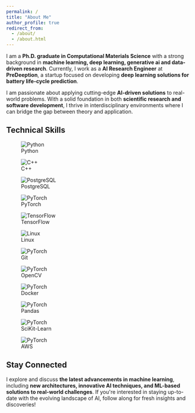 ```yaml
---
permalink: /
title: "About Me"
author_profile: true
redirect_from: 
  - /about/
  - /about.html
---
```

<!-- ## Bio -->
I am a **Ph.D. graduate in Computational Materials Science** with a strong background in **machine learning, deep learning, generative ai and data-driven research**. Currently, I work as a **AI Research Engineer** at **PreDeeption**, a startup focused on developing **deep learning solutions for battery life-cycle prediction**.

I am passionate about applying cutting-edge **AI-driven solutions** to real-world problems. With a solid foundation in both **scientific research and software development**, I thrive in interdisciplinary environments where I can bridge the gap between theory and application.


## Technical Skills
<div class="skills-box">
  <figure>
    <img src="/assets/icons/python.svg" alt="Python" />
    <figcaption>Python</figcaption>
  </figure>

  <figure>
    <img src="/assets/icons/cpp.svg" alt="C++" />
    <figcaption>C++</figcaption>
  </figure>

  <figure>
    <img src="/assets/icons/postgresql.svg" alt="PostgreSQL" />
    <figcaption>PostgreSQL</figcaption>
  </figure>

  <figure>
    <img src="/assets/icons/pytorch.svg" alt="PyTorch" />
    <figcaption>PyTorch</figcaption>
  </figure>

  <figure>
    <img src="/assets/icons/tensorflow.svg" alt="TensorFlow" />
    <figcaption>TensorFlow</figcaption>
  </figure>

  <figure>
    <img src="/assets/icons/linux.svg" alt="Linux" />
    <figcaption>Linux</figcaption>
  </figure>

  <figure>
    <img src="/assets/icons/git.svg" alt="PyTorch" />
    <figcaption>Git</figcaption>
  </figure>

  <figure>
    <img src="/assets/icons/opencv.svg" alt="PyTorch" />
    <figcaption>OpenCV</figcaption>
  </figure>

  <figure>
    <img src="/assets/icons/docker.svg" alt="PyTorch" />
    <figcaption>Docker</figcaption>
  </figure>

  <figure>
    <img src="/assets/icons/pandas.svg" alt="PyTorch" />
    <figcaption>Pandas</figcaption>
  </figure>


  <figure>
    <img src="/assets/icons/scikit-learn.svg" alt="PyTorch" />
    <figcaption>SciKit-Learn</figcaption>
  </figure>

  <figure>
    <img src="/assets/icons/aws.svg" alt="PyTorch" />
    <figcaption>AWS</figcaption>
  </figure>

</div>


## Stay Connected
I explore and discuss **the latest advancements in machine learning**, including **new architectures, innovative AI techniques, and ML-based solutions to real-world challenges**. If you're interested in staying up-to-date with the evolving landscape of AI, follow along for fresh insights and discoveries!
